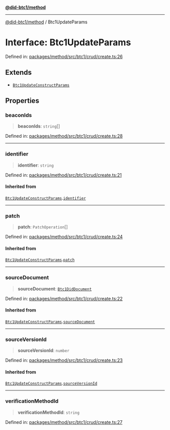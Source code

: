 [**@did-btc1/method**](../README.md)

***

[@did-btc1/method](../globals.md) / Btc1UpdateParams

# Interface: Btc1UpdateParams

Defined in: [packages/method/src/btc1/crud/create.ts:26](https://github.com/dcdpr/did-btc1-js/blob/4ab6f9915d95beed9bc633644c9db1539395f512/packages/method/src/btc1/crud/create.ts#L26)

## Extends

- [`Btc1UpdateConstructParams`](Btc1UpdateConstructParams.md)

## Properties

### beaconIds

> **beaconIds**: `string`[]

Defined in: [packages/method/src/btc1/crud/create.ts:28](https://github.com/dcdpr/did-btc1-js/blob/4ab6f9915d95beed9bc633644c9db1539395f512/packages/method/src/btc1/crud/create.ts#L28)

***

### identifier

> **identifier**: `string`

Defined in: [packages/method/src/btc1/crud/create.ts:21](https://github.com/dcdpr/did-btc1-js/blob/4ab6f9915d95beed9bc633644c9db1539395f512/packages/method/src/btc1/crud/create.ts#L21)

#### Inherited from

[`Btc1UpdateConstructParams`](Btc1UpdateConstructParams.md).[`identifier`](Btc1UpdateConstructParams.md#identifier)

***

### patch

> **patch**: `PatchOperation`[]

Defined in: [packages/method/src/btc1/crud/create.ts:24](https://github.com/dcdpr/did-btc1-js/blob/4ab6f9915d95beed9bc633644c9db1539395f512/packages/method/src/btc1/crud/create.ts#L24)

#### Inherited from

[`Btc1UpdateConstructParams`](Btc1UpdateConstructParams.md).[`patch`](Btc1UpdateConstructParams.md#patch)

***

### sourceDocument

> **sourceDocument**: [`Btc1DidDocument`](../classes/Btc1DidDocument.md)

Defined in: [packages/method/src/btc1/crud/create.ts:22](https://github.com/dcdpr/did-btc1-js/blob/4ab6f9915d95beed9bc633644c9db1539395f512/packages/method/src/btc1/crud/create.ts#L22)

#### Inherited from

[`Btc1UpdateConstructParams`](Btc1UpdateConstructParams.md).[`sourceDocument`](Btc1UpdateConstructParams.md#sourcedocument)

***

### sourceVersionId

> **sourceVersionId**: `number`

Defined in: [packages/method/src/btc1/crud/create.ts:23](https://github.com/dcdpr/did-btc1-js/blob/4ab6f9915d95beed9bc633644c9db1539395f512/packages/method/src/btc1/crud/create.ts#L23)

#### Inherited from

[`Btc1UpdateConstructParams`](Btc1UpdateConstructParams.md).[`sourceVersionId`](Btc1UpdateConstructParams.md#sourceversionid)

***

### verificationMethodId

> **verificationMethodId**: `string`

Defined in: [packages/method/src/btc1/crud/create.ts:27](https://github.com/dcdpr/did-btc1-js/blob/4ab6f9915d95beed9bc633644c9db1539395f512/packages/method/src/btc1/crud/create.ts#L27)
